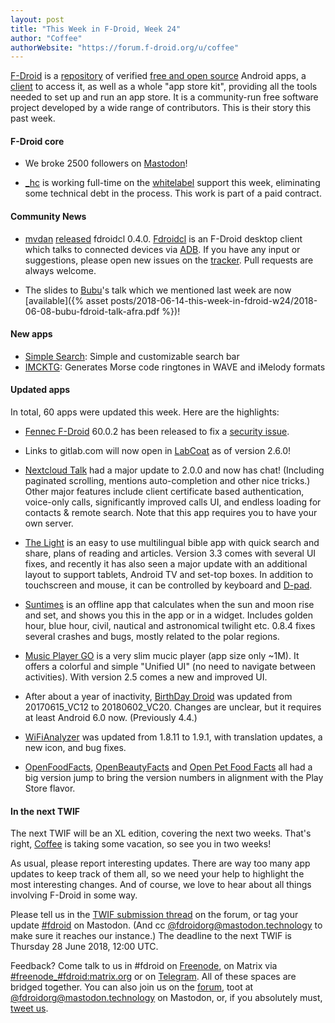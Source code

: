 ```yaml
---
layout: post
title: "This Week in F-Droid, Week 24"
author: "Coffee"
authorWebsite: "https://forum.f-droid.org/u/coffee"
---
```


[F-Droid](https://f-droid.org/) is a [repository](https://f-droid.org/packages/) of verified [free and open source](https://en.wikipedia.org/wiki/Free_and_open-source_software) Android apps, a [client](https://f-droid.org/app/org.fdroid.fdroid) to access it, as well as a whole "app store kit", providing all the tools needed to set up and run an app store. It is a community-run free software project developed by a wide range of contributors. This is their story this past week.

#### F-Droid core

* We broke 2500 followers on [Mastodon](https://mastodon.technology/@fdroidorg)!

* [_hc](https://forum.f-droid.org/u/hans) is working full-time on the [whitelabel](https://f-droid.org/wiki/page/Whitelabel_Builds) support this week, eliminating some technical debt in the process. This work is part of a paid contract.

#### Community News

* [mvdan](https://forum.f-droid.org/u/mvdan) [released](https://github.com/mvdan/fdroidcl/releases/tag/v0.4.0) fdroidcl 0.4.0. [Fdroidcl](https://github.com/mvdan/fdroidcl) is an F-Droid desktop client which talks to connected devices via [ADB](https://en.wikipedia.org/wiki/Android_Debug_Bridge). If you have any input or suggestions, please open new issues on the [tracker](https://github.com/mvdan/fdroidcl/issues). Pull requests are always welcome.

* The slides to [Bubu](https://forum.f-droid.org/u/Bubu)'s talk which we mentioned last week are now [available]({% asset posts/2018-06-14-this-week-in-fdroid-w24/2018-06-08-bubu-fdroid-talk-afra.pdf %})!

#### New apps

* [Simple Search](https://f-droid.org/app/de.tobiasbielefeld.searchbar): Simple and customizable search bar
* [IMCKTG](https://f-droid.org/app/us.achromaticmetaphor.imcktg): Generates Morse code ringtones in WAVE and iMelody formats

#### Updated apps

In total, 60 apps were updated this week. Here are the highlights:

* [Fennec F-Droid](https://f-droid.org/app/org.mozilla.fennec_fdroid) 60.0.2 has been released to fix a [security issue](https://www.mozilla.org/en-US/security/advisories/mfsa2018-14/).

* Links to gitlab.com will now open in [LabCoat](https://f-droid.org/app/com.commit451.gitlab) as of version 2.6.0!

* [Nextcloud Talk](https://f-droid.org/app/com.nextcloud.talk2) had a major update to 2.0.0 and now has chat! (Including paginated scrolling, mentions auto-completion and other nice tricks.) Other major features include client certificate based authentication, voice-only calls, significantly improved calls UI, and endless loading for contacts & remote search. Note that this app requires you to have your own server.

* [The Light](https://f-droid.org/app/org.hlwd.bible) is an easy to use multilingual bible app with quick search and share, plans of reading and articles. Version 3.3 comes with several UI fixes, and recently it has also seen a major update with an additional layout to support tablets, Android TV and set-top boxes. In addition to touchscreen and mouse, it can be controlled by keyboard and [D-pad](https://en.wikipedia.org/wiki/D-pad).

* [Suntimes](https://f-droid.org/app/com.forrestguice.suntimeswidget) is an offline app that calculates when the sun and moon rise and set, and shows you this in the app or in a widget. Includes golden hour, blue hour, civil, nautical and astronomical twilight etc. 0.8.4 fixes several crashes and bugs, mostly related to the polar regions.

* [Music Player GO](https://f-droid.org/app/com.iven.musicplayergo) is a very slim mucic player (app size only ~1M). It offers a colorful and simple "Unified UI" (no need to navigate between activities). With version 2.5 comes a new and improved UI.

* After about a year of inactivity, [BirthDay Droid](https://f-droid.org/app/com.tmendes.birthdaydroid) was updated from 20170615_VC12 to 20180602_VC20. Changes are unclear, but it requires at least Android 6.0 now. (Previously 4.4.)

* [WiFiAnalyzer](https://f-droid.org/app/com.vrem.wifianalyzer) was updated from 1.8.11 to 1.9.1, with translation updates, a new icon, and bug fixes.

* [OpenFoodFacts](https://f-droid.org/app/openfoodfacts.github.scrachx.openfood), [OpenBeautyFacts](https://f-droid.org/app/openfoodfacts.github.scrachx.openbeauty) and [Open Pet Food Facts](https://f-droid.org/app/org.openpetfoodfacts.scanner) all had a big version jump to bring the version numbers in alignment with the Play Store flavor.

#### In the next TWIF

The next TWIF will be an XL edition, covering the next two weeks. That's right, [Coffee](https://forum.f-droid.org/u/Coffee) is taking some vacation, so see you in two weeks!

As usual, please report interesting updates. There are way too many app updates to keep track of them all, so we need your help to highlight the most interesting changes. And of course, we love to hear about all things involving F-Droid in some way.

Please tell us in the [TWIF submission thread](https://forum.f-droid.org/t/twif-submission-thread) on the forum, or tag your update [#fdroid](https://mastodon.technology/tags/fdroid) on Mastodon. (And cc [@fdroidorg@mastodon.technology](https://mastodon.technology/@fdroidorg) to make sure it reaches our instance.) The deadline to the next TWIF is Thursday 28 June 2018, 12:00 UTC.

Feedback? Come talk to us in #fdroid on [Freenode](https://freenode.net/), on Matrix via [#freenode_#fdroid:matrix.org](https://matrix.to/#/#freenode_#fdroid:matrix.org) or on [Telegram](https://t.me/joinchat/AlRQekvjWDTuQrCgMYSNVA). All of these spaces are bridged together. You can also join us on the [forum](https://forum.f-droid.org/), toot at [@fdroidorg@mastodon.technology](https://mastodon.technology/@fdroidorg) on Mastodon, or, if you absolutely must, [tweet us](https://twitter.com/fdroidorg).
